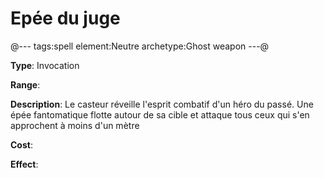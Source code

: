 # Epée du juge

@---
tags:spell
element:Neutre
archetype:Ghost weapon
---@

**Type**:
Invocation

**Range**:

**Description**:
Le casteur réveille l'esprit combatif d'un héro du passé. Une épée fantomatique flotte autour de sa cible et attaque tous ceux qui s'en approchent à moins d'un mètre

**Cost**:

**Effect**:
